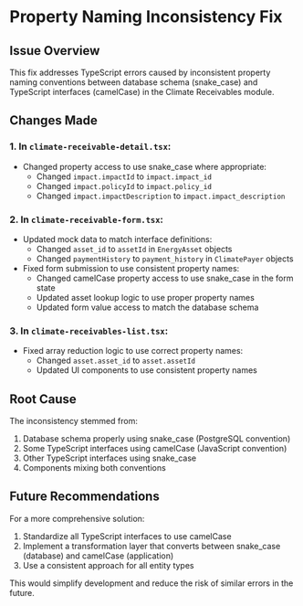 # Property Naming Inconsistency Fix

## Issue Overview

This fix addresses TypeScript errors caused by inconsistent property naming conventions between database schema (snake_case) and TypeScript interfaces (camelCase) in the Climate Receivables module.

## Changes Made

### 1. In `climate-receivable-detail.tsx`:
- Changed property access to use snake_case where appropriate:
  - Changed `impact.impactId` to `impact.impact_id`
  - Changed `impact.policyId` to `impact.policy_id`
  - Changed `impact.impactDescription` to `impact.impact_description`

### 2. In `climate-receivable-form.tsx`:
- Updated mock data to match interface definitions:
  - Changed `asset_id` to `assetId` in `EnergyAsset` objects
  - Changed `paymentHistory` to `payment_history` in `ClimatePayer` objects
- Fixed form submission to use consistent property names:
  - Changed camelCase property access to use snake_case in the form state
  - Updated asset lookup logic to use proper property names
  - Updated form value access to match the database schema

### 3. In `climate-receivables-list.tsx`:
- Fixed array reduction logic to use correct property names:
  - Changed `asset.asset_id` to `asset.assetId`
  - Updated UI components to use consistent property names

## Root Cause

The inconsistency stemmed from:
1. Database schema properly using snake_case (PostgreSQL convention)
2. Some TypeScript interfaces using camelCase (JavaScript convention)
3. Other TypeScript interfaces using snake_case
4. Components mixing both conventions

## Future Recommendations

For a more comprehensive solution:
1. Standardize all TypeScript interfaces to use camelCase
2. Implement a transformation layer that converts between snake_case (database) and camelCase (application) 
3. Use a consistent approach for all entity types

This would simplify development and reduce the risk of similar errors in the future.
